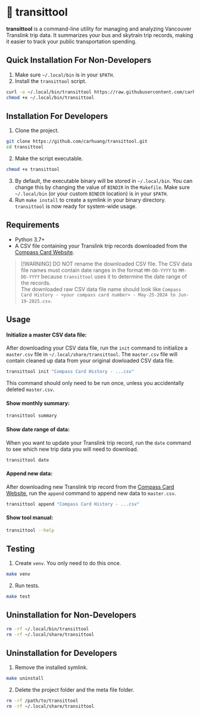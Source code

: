 # 🚌 transittool

**transittool** is a command-line utility for managing and analyzing Vancouver Translink trip data. It summarizes your bus and skytrain trip records, making it easier to track your public transportation spending.

## Quick Installation For Non-Developers
1. Make sure `~/.local/bin` is in your `$PATH`.
2. Install the `transittool` script.
```bash
curl -o ~/.local/bin/transittool https://raw.githubusercontent.com/carhuang/transittool/refs/heads/main/transittool
chmod +x ~/.local/bin/transittool
```

## Installation For Developers
1. Clone the project.
```bash
git clone https://github.com/carhuang/transittool.git
cd transittool
```
2. Make the script executable.
```bash
chmod +x transittool
```
3. By default, the executable binary will be stored in `~/.local/bin`. You can change this by changing the value of `BINDIR` in the `Makefile`. Make sure `~/.local/bin` (or your custom `BINDIR` location) is in your `$PATH`. 
2. Run `make install` to create a symlink in your binary directory. `transittool` is now ready for system-wide usage.

## Requirements
- Python 3.7+
- A CSV file containing your Translink trip records downloaded from the [Compass Card Website](https://www.compasscard.ca/SignIn).

> [!WARNING] DO NOT rename the downloaded CSV file.
> The CSV data file names must contain date ranges in the format `MM-DD-YYYY` to `MM-DD-YYYY` because `transittool` uses it to determine the date range of the records.  
> The downloaded raw CSV data file name should look like `Compass Card History - <your compass card number> - May-25-2024 to Jun-19-2025.csv`.

## Usage
#### Initialize a master CSV data file:
After downloading your CSV data file, run the `init` command to initialize a `master.csv` file in `~/.local/share/transittool`. The `master.csv` file will contain cleaned up data from your original dowloaded CSV data file.
```bash
transittool init "Compass Card History - ...csv"
```
This command should only need to be run once, unless you accidentally deleted `master.csv`.
#### Show monthly summary:
```bash
transittool summary
```
#### Show date range of data:
When you want to update your Translink trip record, run the `date` command to see which new trip data you will need to download.
```bash
transittool date
```
#### Append new data:
After downloading new Translink trip record from the [Compass Card Website](https://www.compasscard.ca/SignIn), run the `append` command to append new data to `master.csv`.
```bash
transittool append "Compass Card History - ...csv"
```
#### Show tool manual:
```bash
transittool --help
```

## Testing
1. Create `venv`. You only need to do this once.
```bash
make venv
```
2. Run tests.
```bash
make test
```

## Uninstallation for Non-Developers
```bash
rm -rf ~/.local/bin/transittool
rm -rf ~/.local/share/transittool
```

## Uninstallation for Developers
1. Remove the installed symlink.
```bash
make uninstall
```
2. Delete the project folder and the meta file folder.
```bash
rm -rf /path/to/transittool
rm -rf ~/.local/share/transittool
```